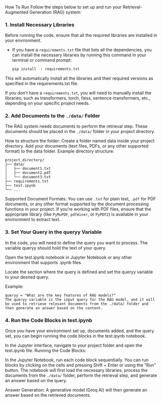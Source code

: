 How To Run
Follow the steps below to set up and run your Retrieval-Augmented Generation (RAG) system:

### 1. **Install Necessary Libraries**

Before running the code, ensure that all the required libraries are installed in your environment.

- If you have a `requirements.txt` file that lists all the dependencies, you can install the necessary libraries by running this command in your terminal or command prompt:

  ```bash
  pip install -r requirements.txt
This will automatically install all the libraries and their required versions as specified in the requirements.txt file.

If you don’t have a  `requirements.txt`, you will need to manually install the libraries, such as transformers, torch, faiss, sentence-transformers, etc., depending on your specific project needs.
### 2. Add Documents to the `./data/` Folder
The RAG system needs documents to perform the retrieval step. These documents should be placed in the `./data/` folder in your project directory.

How to structure the folder:
Create a folder named data inside your project directory.
Add your documents (text files, PDFs, or any other supported format) to the data folder.
Example directory structure:

```
project_directory/
├── data/
│   ├── document1.txt
│   ├── document2.pdf
│   └── document3.txt
├── requirements.txt
├── test.ipynb
└── ...
```
Supported Document Formats:
You can use `.txt` for plain text, `.pdf` for PDF documents, or any other format supported by the document processing functions in your project.
If you’re working with PDF files, ensure that the appropriate library (like `PyMuPDF`, `pdfminer`, or `PyPDF2`) is available in your environment to extract text.
### 3. Set Your Query in the queryy Variable
In the code, you will need to define the query you want to process. The variable queryy should hold the text of your query.

Open the test.ipynb notebook in Jupyter Notebook or any other environment that supports .ipynb files.

Locate the section where the query is defined and set the queryy variable to your desired query.

Example:
```
queryy = "What are the key features of RAG models?"
The queryy variable is the input query for the RAG model, and it will be used to retrieve relevant documents from the ./data/ folder and then generate an answer based on the content.
```
### 4. Run the Code Blocks in test.ipynb
Once you have your environment set up, documents added, and the query set, you can begin running the code blocks in the test.ipynb notebook.

In the Jupyter interface, navigate to your project folder and open the test.ipynb file.
Running the Code Blocks:

In the Jupyter Notebook, run each code block sequentially. You can run blocks by clicking on the cells and pressing Shift + Enter or using the "Run" button.
The notebook will first load the necessary libraries, process the documents from the `./data/` folder, perform the retrieval step, and generate an answer based on the query.

Answer Generation: A generative model (Groq AI) will then generate an answer based on the retrieved documents.

